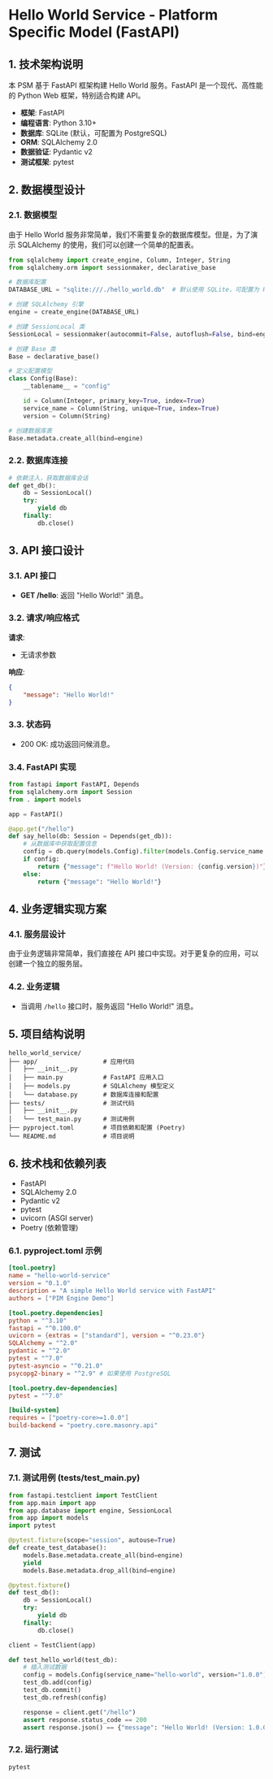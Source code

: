 # Hello World Service - Platform Specific Model (FastAPI)

## 1. 技术架构说明

本 PSM 基于 FastAPI 框架构建 Hello World 服务。FastAPI 是一个现代、高性能的 Python Web 框架，特别适合构建 API。

-   **框架**: FastAPI
-   **编程语言**: Python 3.10+
-   **数据库**: SQLite (默认，可配置为 PostgreSQL)
-   **ORM**: SQLAlchemy 2.0
-   **数据验证**: Pydantic v2
-   **测试框架**: pytest

## 2. 数据模型设计

### 2.1. 数据模型

由于 Hello World 服务非常简单，我们不需要复杂的数据库模型。但是，为了演示 SQLAlchemy 的使用，我们可以创建一个简单的配置表。

```python
from sqlalchemy import create_engine, Column, Integer, String
from sqlalchemy.orm import sessionmaker, declarative_base

# 数据库配置
DATABASE_URL = "sqlite:///./hello_world.db"  # 默认使用 SQLite，可配置为 PostgreSQL

# 创建 SQLAlchemy 引擎
engine = create_engine(DATABASE_URL)

# 创建 SessionLocal 类
SessionLocal = sessionmaker(autocommit=False, autoflush=False, bind=engine)

# 创建 Base 类
Base = declarative_base()

# 定义配置模型
class Config(Base):
    __tablename__ = "config"

    id = Column(Integer, primary_key=True, index=True)
    service_name = Column(String, unique=True, index=True)
    version = Column(String)

# 创建数据库表
Base.metadata.create_all(bind=engine)
```

### 2.2. 数据库连接

```python
# 依赖注入，获取数据库会话
def get_db():
    db = SessionLocal()
    try:
        yield db
    finally:
        db.close()
```

## 3. API 接口设计

### 3.1. API 接口

-   **GET /hello**: 返回 "Hello World!" 消息。

### 3.2. 请求/响应格式

**请求**:

-   无请求参数

**响应**:

```json
{
    "message": "Hello World!"
}
```

### 3.3. 状态码

-   200 OK: 成功返回问候消息。

### 3.4. FastAPI 实现

```python
from fastapi import FastAPI, Depends
from sqlalchemy.orm import Session
from . import models

app = FastAPI()

@app.get("/hello")
def say_hello(db: Session = Depends(get_db)):
    # 从数据库中获取配置信息
    config = db.query(models.Config).filter(models.Config.service_name == "hello-world").first()
    if config:
        return {"message": f"Hello World! (Version: {config.version})"}
    else:
        return {"message": "Hello World!"}
```

## 4. 业务逻辑实现方案

### 4.1. 服务层设计

由于业务逻辑非常简单，我们直接在 API 接口中实现。对于更复杂的应用，可以创建一个独立的服务层。

### 4.2. 业务逻辑

-   当调用 `/hello` 接口时，服务返回 "Hello World!" 消息。

## 5. 项目结构说明

```
hello_world_service/
├── app/                  # 应用代码
│   ├── __init__.py
│   ├── main.py           # FastAPI 应用入口
│   ├── models.py         # SQLAlchemy 模型定义
│   └── database.py       # 数据库连接和配置
├── tests/                # 测试代码
│   ├── __init__.py
│   └── test_main.py      # 测试用例
├── pyproject.toml        # 项目依赖和配置 (Poetry)
└── README.md             # 项目说明
```

## 6. 技术栈和依赖列表

-   FastAPI
-   SQLAlchemy 2.0
-   Pydantic v2
-   pytest
-   uvicorn (ASGI server)
-   Poetry (依赖管理)

### 6.1. pyproject.toml 示例

```toml
[tool.poetry]
name = "hello-world-service"
version = "0.1.0"
description = "A simple Hello World service with FastAPI"
authors = ["PIM Engine Demo"]

[tool.poetry.dependencies]
python = "^3.10"
fastapi = "^0.100.0"
uvicorn = {extras = ["standard"], version = "^0.23.0"}
SQLAlchemy = "^2.0"
pydantic = "^2.0"
pytest = "^7.0"
pytest-asyncio = "^0.21.0"
psycopg2-binary = "^2.9" # 如果使用 PostgreSQL

[tool.poetry.dev-dependencies]
pytest = "^7.0"

[build-system]
requires = ["poetry-core>=1.0.0"]
build-backend = "poetry.core.masonry.api"
```

## 7. 测试

### 7.1. 测试用例 (tests/test_main.py)

```python
from fastapi.testclient import TestClient
from app.main import app
from app.database import engine, SessionLocal
from app import models
import pytest

@pytest.fixture(scope="session", autouse=True)
def create_test_database():
    models.Base.metadata.create_all(bind=engine)
    yield
    models.Base.metadata.drop_all(bind=engine)

@pytest.fixture()
def test_db():
    db = SessionLocal()
    try:
        yield db
    finally:
        db.close()

client = TestClient(app)

def test_hello_world(test_db):
    # 插入测试数据
    config = models.Config(service_name="hello-world", version="1.0.0")
    test_db.add(config)
    test_db.commit()
    test_db.refresh(config)

    response = client.get("/hello")
    assert response.status_code == 200
    assert response.json() == {"message": "Hello World! (Version: 1.0.0)"}
```

### 7.2. 运行测试

```bash
pytest
```
